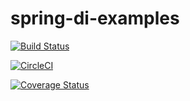 # spring-di-examples

[![Build Status](https://travis-ci.org/JuanMorenoDeveloper/spring-di-examples.svg?branch=master)](https://travis-ci.org/JuanMorenoDeveloper/spring-di-examples)

[![CircleCI](https://circleci.com/gh/JuanMorenoDeveloper/spring-di-examples.svg?style=svg)](https://circleci.com/gh/JuanMorenoDeveloper/spring-di-examples)

[![Coverage Status](https://coveralls.io/repos/github/earth001/spring-di-examples/badge.svg?branch=master)](https://coveralls.io/github/earth001/spring-di-examples?branch=master)
